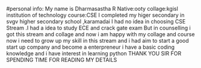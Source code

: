 #personal info:
My name is Dharmasastha R
Native:ooty
collage:kgisl institution of technology
course:CSE
I completed my higer secondary in svgv higher secondary school ,karamadai
I had no idea in choosing CSE Stream .I had a idea to study ECE and crack gate exam
But in counselling i got this stream and collage and now i am happy with my collage and course 
now i need to grow up my skill in this stream and i had aim to start a good start up company and become a enterpreneur
i have a basic coding knowledge and i have interest in learning python 
THANK YOU SIR FOR SPENDING TIME FOR READING MY DETAILS
